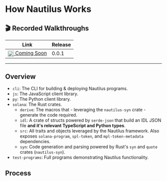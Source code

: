 # How Nautilus Works

## 🎬 Recorded Walkthroughs
| Link | Release |
| ---- | ---------- |
| [<img src="https://raw.githubusercontent.com/nautilus-project/nautilus/main/docs/public/youtube-icon.png" alt="youtube" width="20" align="center"/> Coming Soon](https://github.com/nautilus-project/nautilus) | 0.0.1 |

---

## Overview

* `cli`: The CLI for building & deploying Nautilus programs.
* `js`: The JavaScript client library.
* `py`: The Python client library.
* `solana`: The Rust crates.
    * `derive`: The macros that - leveraging the `nautilus-syn` crate - generate the code required.
    * `idl`: A crate of structs powered by `serde-json` that build an IDL JSON file **and it's relevant TypeScript and Python types**.
    * `src`: All traits and objects leveraged by the Nautilus framework. Also exposes `solana-program`, `spl-token`, and `mpl-token-metadata` dependencies.
    * `syn`: Code generation and parsing powered by Rust's `syn` and `quote` crates (`nautilus-syn`).
* `test-programs`: Full programs demonstrating Nautilus functionality.

## Process